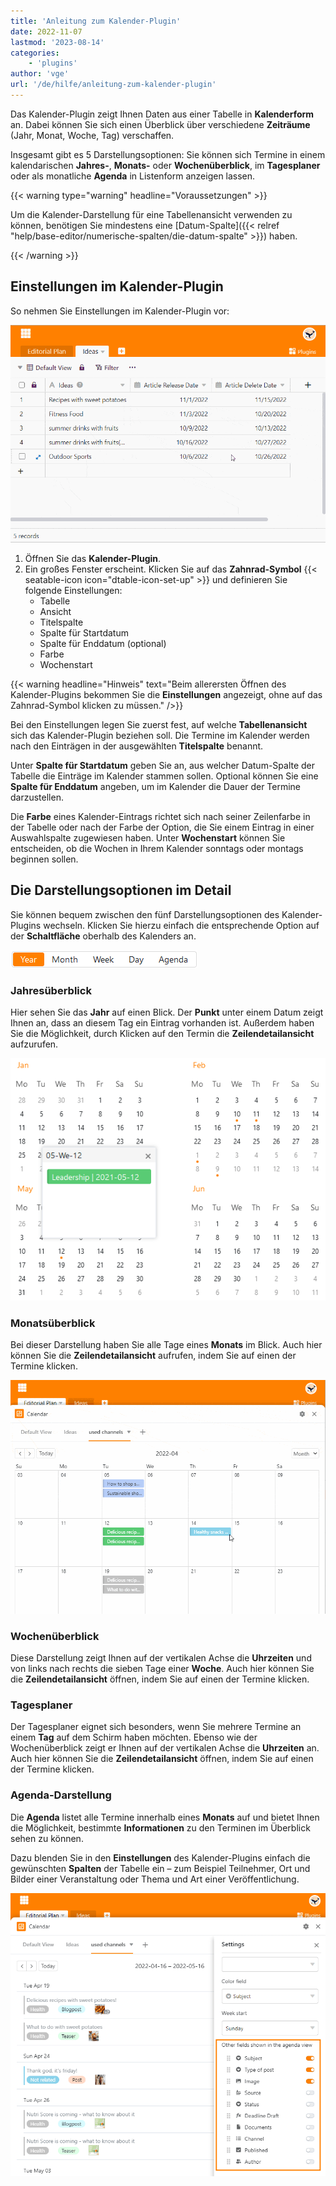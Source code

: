 ```yaml
---
title: 'Anleitung zum Kalender-Plugin'
date: 2022-11-07
lastmod: '2023-08-14'
categories:
    - 'plugins'
author: 'vge'
url: '/de/hilfe/anleitung-zum-kalender-plugin'
---
```


Das Kalender-Plugin zeigt Ihnen Daten aus einer Tabelle in **Kalenderform** an. Dabei können Sie sich einen Überblick über verschiedene **Zeiträume** (Jahr, Monat, Woche, Tag) verschaffen.

Insgesamt gibt es 5 Darstellungsoptionen: Sie können sich Termine in einem kalendarischen **Jahres-**, **Monats-** oder **Wochenüberblick**, im **Tagesplaner** oder als monatliche **Agenda** in Listenform anzeigen lassen.

{{< warning  type="warning" headline="Voraussetzungen" >}}

Um die Kalender-Darstellung für eine Tabellenansicht verwenden zu können, benötigen Sie mindestens eine [Datum-Spalte]({{< relref "help/base-editor/numerische-spalten/die-datum-spalte" >}}) haben.

{{< /warning >}}

## Einstellungen im Kalender-Plugin

So nehmen Sie Einstellungen im Kalender-Plugin vor:

![Anleitung zum Kalender-Plugin](images/Anleitung-zum-Kalender-Plugin.gif)

1. Öffnen Sie das **Kalender-Plugin**.
2. Ein großes Fenster erscheint. Klicken Sie auf das **Zahnrad-Symbol** {{< seatable-icon icon="dtable-icon-set-up" >}} und definieren Sie folgende Einstellungen:
    - Tabelle
    - Ansicht
    - Titelspalte
    - Spalte für Startdatum
    - Spalte für Enddatum (optional)
    - Farbe
    - Wochenstart

{{< warning  headline="Hinweis"  text="Beim allerersten Öffnen des Kalender-Plugins bekommen Sie die **Einstellungen** angezeigt, ohne auf das Zahnrad-Symbol klicken zu müssen." />}}

Bei den Einstellungen legen Sie zuerst fest, auf welche **Tabellenansicht** sich das Kalender-Plugin beziehen soll. Die Termine im Kalender werden nach den Einträgen in der ausgewählten **Titelspalte** benannt.

Unter **Spalte für Startdatum** geben Sie an, aus welcher Datum-Spalte der Tabelle die Einträge im Kalender stammen sollen. Optional können Sie eine **Spalte für Enddatum** angeben, um im Kalender die Dauer der Termine darzustellen.

Die **Farbe** eines Kalender-Eintrags richtet sich nach seiner Zeilenfarbe in der Tabelle oder nach der Farbe der Option, die Sie einem Eintrag in einer Auswahlspalte zugewiesen haben. Unter **Wochenstart** können Sie entscheiden, ob die Wochen in Ihrem Kalender sonntags oder montags beginnen sollen.

## Die Darstellungsoptionen im Detail

Sie können bequem zwischen den fünf Darstellungsoptionen des Kalender-Plugins wechseln. Klicken Sie hierzu einfach die entsprechende Option auf der **Schaltfläche** oberhalb des Kalenders an.

![Darstellungsoptionen des Kalender-Plugins](images/Darstellungsoptionen-des-Kalender-Plugins.png)

### Jahresüberblick

Hier sehen Sie das **Jahr** auf einen Blick. Der **Punkt** unter einem Datum zeigt Ihnen an, dass an diesem Tag ein Eintrag vorhanden ist. Außerdem haben Sie die Möglichkeit, durch Klicken auf den Termin die **Zeilendetailansicht** aufzurufen.

![Jahresüberblick im Kalender-Plugin](images/Jahresueberblick-im-Kalender-Plugin.png)

### Monatsüberblick

Bei dieser Darstellung haben Sie alle Tage eines **Monats** im Blick. Auch hier können Sie die **Zeilendetailansicht** aufrufen, indem Sie auf einen der Termine klicken.

![Monatsansicht](images/monatsansicht.gif)

### Wochenüberblick

Diese Darstellung zeigt Ihnen auf der vertikalen Achse die **Uhrzeiten** und von links nach rechts die sieben Tage einer **Woche**. Auch hier können Sie die **Zeilendetailansicht** öffnen, indem Sie auf einen der Termine klicken.

### Tagesplaner

Der Tagesplaner eignet sich besonders, wenn Sie mehrere Termine an einem **Tag** auf dem Schirm haben möchten. Ebenso wie der Wochenüberblick zeigt er Ihnen auf der vertikalen Achse die **Uhrzeiten** an. Auch hier können Sie die **Zeilendetailansicht** öffnen, indem Sie auf einen der Termine klicken.

### Agenda-Darstellung

Die **Agenda** listet alle Termine innerhalb eines **Monats** auf und bietet Ihnen die Möglichkeit, bestimmte **Informationen** zu den Terminen im Überblick sehen zu können.

Dazu blenden Sie in den **Einstellungen** des Kalender-Plugins einfach die gewünschten **Spalten** der Tabelle ein – zum Beispiel Teilnehmer, Ort und Bilder einer Veranstaltung oder Thema und Art einer Veröffentlichung.

![Agenda-view Einstellungen](images/agenda-view-einstellungen.png)
